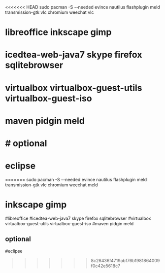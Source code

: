 <<<<<<< HEAD
sudo pacman -S --needed evince nautilus flashplugin meld  transmission-gtk vlc chromium weechat vlc

# libreoffice inkscape gimp 
# icedtea-web-java7 skype firefox sqlitebrowser
# virtualbox virtualbox-guest-utils virtualbox-guest-iso 
# maven pidgin meld 
#  
#  
#  
# # optional
# eclipse
=======
sudo pacman -S --needed evince nautilus flashplugin  meld transmission-gtk vlc chromium weechat meld
# inkscape gimp
#libreoffice 
#icedtea-web-java7 skype firefox sqlitebrowser
#virtualbox virtualbox-guest-utils virtualbox-guest-iso 
#maven pidgin meld 

## optional
#eclipse
>>>>>>> 8c26436f4719abf76b1981864009f0c42e5618c7


